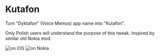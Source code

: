 # Kutafon

Turn "Dyktafon" (Voice Memos) app name into "Kutafon".

Only Polish users will understand the purpose of this tweak. Inspired by similar old Nokia mod.

![on iOS](https://repo.p0358.net/screenshots/kutafon/kutafon.png) ![on Nokia](https://repo.p0358.net/screenshots/kutafon/kutafon_nokia.jpg)
